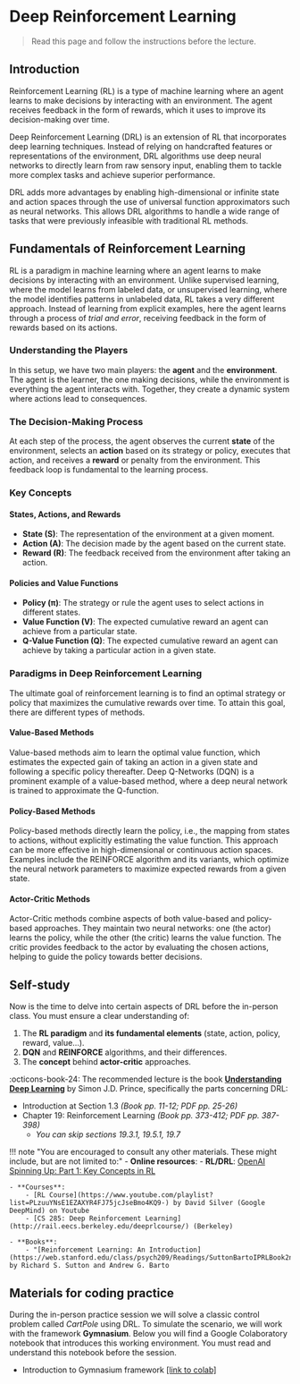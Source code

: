 # Deep Reinforcement Learning

> Read this page and follow the instructions before the lecture.

## Introduction

Reinforcement Learning (RL) is a type of machine learning where an agent learns to make decisions by interacting with an environment. The agent receives feedback in the form of rewards, which it uses to improve its decision-making over time.

Deep Reinforcement Learning (DRL) is an extension of RL that incorporates deep learning techniques. Instead of relying on handcrafted features or representations of the environment, DRL algorithms use deep neural networks to directly learn from raw sensory input, enabling them to tackle more complex tasks and achieve superior performance.

DRL adds more advantages by enabling high-dimensional or infinite state and action spaces through the use of universal function approximators such as neural networks. This allows DRL algorithms to handle a wide range of tasks that were previously infeasible with traditional RL methods.

## Fundamentals of Reinforcement Learning

RL is a paradigm in machine learning where an agent learns to make decisions by interacting with an environment. Unlike supervised learning, where the model learns from labeled data, or unsupervised learning, where the model identifies patterns in unlabeled data, RL takes a very different approach. Instead of learning from explicit examples, here the agent learns through a process of *trial and error*, receiving feedback in the form of rewards based on its actions.

### Understanding the Players

In this setup, we have two main players: the **agent** and the **environment**. The agent is the learner, the one making decisions, while the environment is everything the agent interacts with. Together, they create a dynamic system where actions lead to consequences.

### The Decision-Making Process

At each step of the process, the agent observes the current **state** of the environment, selects an **action** based on its strategy or policy, executes that action, and receives a **reward** or penalty from the environment. This feedback loop is fundamental to the learning process.

### Key Concepts

#### States, Actions, and Rewards

- **State (S)**: The representation of the environment at a given moment.
- **Action (A)**: The decision made by the agent based on the current state.
- **Reward (R)**: The feedback received from the environment after taking an action.

#### Policies and Value Functions

- **Policy (π)**: The strategy or rule the agent uses to select actions in different states.
- **Value Function (V)**: The expected cumulative reward an agent can achieve from a particular state.
- **Q-Value Function (Q)**: The expected cumulative reward an agent can achieve by taking a particular action in a given state.

### Paradigms in Deep Reinforcement Learning

The ultimate goal of reinforcement learning is to find an optimal strategy or policy that maximizes the cumulative rewards over time. To attain this goal, there are different types of methods.

#### Value-Based Methods

Value-based methods aim to learn the optimal value function, which estimates the expected gain of taking an action in a given state and following a specific policy thereafter. Deep Q-Networks (DQN) is a prominent example of a value-based method, where a deep neural network is trained to approximate the Q-function.

#### Policy-Based Methods

Policy-based methods directly learn the policy, i.e., the mapping from states to actions, without explicitly estimating the value function. This approach can be more effective in high-dimensional or continuous action spaces. Examples include the REINFORCE algorithm and its variants, which optimize the neural network parameters to maximize expected rewards from a given state.

#### Actor-Critic Methods

Actor-Critic methods combine aspects of both value-based and policy-based approaches. They maintain two neural networks: one (the actor) learns the policy, while the other (the critic) learns the value function. The critic provides feedback to the actor by evaluating the chosen actions, helping to guide the policy towards better decisions.

## Self-study

Now is the time to delve into certain aspects of DRL before the in-person class. You must ensure a clear understanding of:

1. The **RL paradigm** and **its fundamental elements** (state, action, policy, reward, value...).
2. **DQN** and **REINFORCE** algorithms, and their differences.
3. The **concept** behind **actor-critic** approaches.

:octicons-book-24: The recommended lecture is the book [**Understanding Deep Learning**](https://udlbook.github.io/udlbook/) by Simon J.D. Prince, specifically the parts concerning DRL:

- Introduction at Section 1.3 *(Book pp. 11-12; PDF pp. 25-26)*
- Chapter 19: Reinforcement Learning *(Book pp. 373-412; PDF pp. 387-398)*
    - *You can skip sections 19.3.1, 19.5.1, 19.7*

!!! note "You are encouraged to consult any other materials. These might include, but are not limited to:"
    - **Online resources**:
        - **RL/DRL**: [OpenAI Spinning Up: Part 1: Key Concepts in RL](https://spinningup.openai.com/en/latest/spinningup/rl_intro.html)

    - **Courses**:
        - [RL Course](https://www.youtube.com/playlist?list=PLzuuYNsE1EZAXYR4FJ75jcJseBmo4KQ9-) by David Silver (Google DeepMind) on Youtube
        - [CS 285: Deep Reinforcement Learning](http://rail.eecs.berkeley.edu/deeprlcourse/) (Berkeley)

    - **Books**:
        - "[Reinforcement Learning: An Introduction](https://web.stanford.edu/class/psych209/Readings/SuttonBartoIPRLBook2ndEd.pdf)" by Richard S. Sutton and Andrew G. Barto

## Materials for coding practice

During the in-person practice session we will solve a classic control problem called *CartPole* using DRL. To simulate the scenario, we will work with the framework **Gymnasium**. Below you will find a Google Colaboratory notebook that introduces this working environment. You must read and understand this notebook before the session.

- Introduction to Gymnasium framework [[link to colab]](https://colab.research.google.com/drive/1ETiv5bo6db5F0xa3QkH9q_m01jLL0Rkm?usp=sharing)
